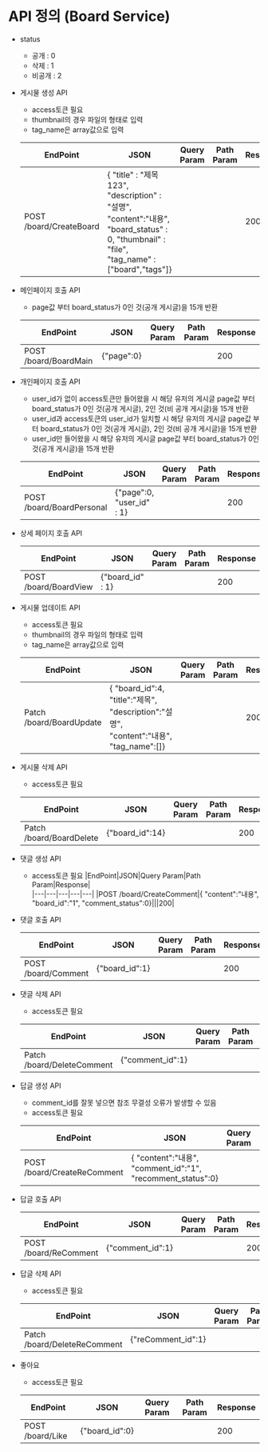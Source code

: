 # API 정의 (Board Service)
- status 
  - 공개 : 0
  - 삭제 : 1
  - 비공개 : 2

- 게시물 생성 API
  - access토큰 필요
  - thumbnail의 경우 파일의 형태로 입력
  - tag_name은 array값으로 입력
    
  |EndPoint|JSON|Query Param|Path Param|Response|  
  |---|---|---|---|---|
  |POST /board/CreateBoard|{    "title" : "제목123",    "description" : "설명",    "content":"내용",    "board_status" : 0,    "thumbnail" : "file",    "tag_name" : ["board","tags"]}|||200|  

- 메인페이지 호출 API
  - page값 부터 board_status가 0인 것(공개 게시글)을 15개 반환

  |EndPoint|JSON|Query Param|Path Param|Response|  
  |---|---|---|---|---|
  |POST /board/BoardMain|{"page":0}|||200|  
  
- 개인페이지 호출 API
  - user_id가 없이 access토큰만 들어왔을 시 해당 유저의 게시글 page값 부터 board_status가 0인 것(공개 게시글), 2인 것(비 공개 게시글)을 15개 반환
  - user_id과 access토큰의 user_id가 일치할 시 해당 유저의 게시글 page값 부터 board_status가 0인 것(공개 게시글), 2인 것(비 공개 게시글)을 15개 반환
  - user_id만 들어왔을 시 해당 유저의 게시글 page값 부터 board_status가 0인 것(공개 게시글)을 15개 반환

  |EndPoint|JSON|Query Param|Path Param|Response|  
  |---|---|---|---|---|
  |POST /board/BoardPersonal|{"page":0,    "user_id" : 1}|||200|  

- 상세 페이지 호출 API

  |EndPoint|JSON|Query Param|Path Param|Response|  
  |---|---|---|---|---|
  |POST /board/BoardView|{"board_id" : 1}|||200|  

- 게시물 업데이트 API
  - access토큰 필요
  - thumbnail의 경우 파일의 형태로 입력
  - tag_name은 array값으로 입력

  |EndPoint|JSON|Query Param|Path Param|Response|  
  |---|---|---|---|---|
  |Patch /board/BoardUpdate|{    "board_id":4,    "title":"제목",    "description":"설명",    "content":"내용",    "tag_name":[]}|||200|  

- 게시물 삭제 API
  - access토큰 필요
  
  |EndPoint|JSON|Query Param|Path Param|Response|  
  |---|---|---|---|---|
  |Patch /board/BoardDelete|{"board_id":14}|||200|  

- 댓글 생성 API
  - access토큰 필요
  |EndPoint|JSON|Query Param|Path Param|Response|  
  |---|---|---|---|---|
  |POST /board/CreateComment|{    "content":"내용",    "board_id":"1",    "comment_status":0}|||200|  

- 댓글 호출 API
  

  |EndPoint|JSON|Query Param|Path Param|Response|  
  |---|---|---|---|---|
  |POST /board/Comment|{"board_id":1}|||200|  

- 댓글 삭제 API
  - access토큰 필요
  
  |EndPoint|JSON|Query Param|Path Param|Response|  
  |---|---|---|---|---|
  |Patch /board/DeleteComment|{"comment_id":1}|||200|  
  
- 답글 생성 API
  - comment_id를 잘못 넣으면 참조 무결성 오류가 발생할 수 있음
  - access토큰 필요

  |EndPoint|JSON|Query Param|Path Param|Response|  
  |---|---|---|---|---|
  |POST  /board/CreateReComment|{    "content":"내용",    "comment_id":"1",    "recomment_status":0}|||200|  

- 답글 호출 API
  

  |EndPoint|JSON|Query Param|Path Param|Response|  
  |---|---|---|---|---|
  |POST /board/ReComment|{"comment_id":1}|||200|  

- 답글 삭제 API
  - access토큰 필요

  |EndPoint|JSON|Query Param|Path Param|Response|  
  |---|---|---|---|---|
  |Patch /board/DeleteReComment|{"reComment_id":1}|||200|  

- 좋아요
  - access토큰 필요

  |EndPoint|JSON|Query Param|Path Param|Response|  
  |---|---|---|---|---|
  |POST /board/Like|{"board_id":0}|||200|  
